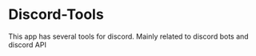 # Discord-Tools
This app has several tools for discord. Mainly related to discord bots and discord API
